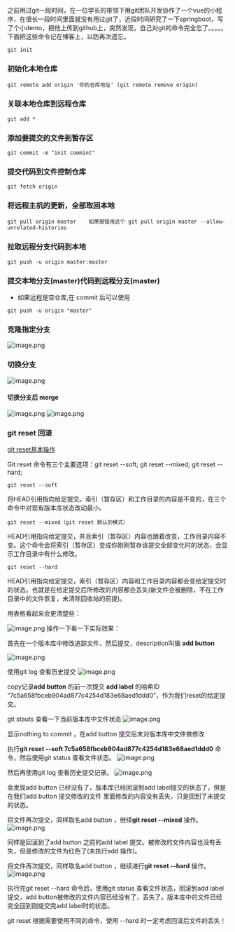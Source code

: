 之前用过git一段时间，在一位学长的带领下用git团队开发协作了一个vue的小程序，在很长一段时间里面就没有用过git了，近段时间研究了一下springboot，写了个小demo，把他上传到github上，突然发现，自己对git的命令完全忘了。。。。。下面把这些命令记在博客上，以防再次遗忘。

```
git init
```

### 初始化本地仓库

```
git remote add origin '你的仓库地址' (git remote remove origin)
```

### 关联本地仓库到远程仓库

```
git add *
```

### 添加要提交的文件到暂存区

```
git commit -m "init commint"
```

### 提交代码到文件控制仓库

```
git fetch origin
```

### 将远程主机的更新，全部取回本地

```
git pull origin master    如果报错用这个 git pull origin master --allow-unrelated-histories
```

### 拉取远程分支代码到本地

```
git push -u origin master:master
```

### 提交本地分支(master)代码到远程分支(master)

- 如果远程是空仓库,在 commit 后可以使用 
```
git push -u origin "master"
```

### 克隆指定分支
![image.png](https://iili.io/JGotIbj.png)

### 切换分支
![image.png](https://iili.io/JGot05g.png)
#### 切换分支后 merge
![image.png](https://raw.githubusercontent.com/MarchPhantasia/pic/main/hexoblog/20240313082638.png)
![image.png](https://raw.githubusercontent.com/MarchPhantasia/pic/main/hexoblog/20240313082709.png)


### git reset 回滚
[git reset基本操作](https://www.jianshu.com/p/cbd5cd504f14)

Git reset 命令有三个主要选项：git reset --soft; git reset --mixed; git reset --hard;

```
git reset --soft
```

将HEAD引用指向给定提交。索引（暂存区）和工作目录的内容是不变的，在三个命令中对现有版本库状态改动最小。

```
git reset --mixed（git reset 默认的模式）
```

HEAD引用指向给定提交，并且索引（暂存区）内容也跟着改变，工作目录内容不变。这个命令会将索引（暂存区）变成你刚刚暂存该提交全部变化时的状态，会显示工作目录中有什么修改。

```
git reset --hard
```

HEAD引用指向给定提交，索引（暂存区）内容和工作目录内容都会变给定提交时的状态。也就是在给定提交后所修改的内容都会丢失(新文件会被删除，不在工作目录中的文件恢复，未清除回收站的前提)。

用表格看起来会更清楚些：

![image.png](https://raw.githubusercontent.com/MarchPhantasia/pic/main/hexoblog/20240311094023.png)
操作一下看一下实际效果：

首先在一个版本库中修改追踪文件，然后提交，description叫做 **add button**

![image.png](https://raw.githubusercontent.com/MarchPhantasia/pic/main/hexoblog/20240311094159.png)

使用git log 查看历史提交
![image.png](https://raw.githubusercontent.com/MarchPhantasia/pic/main/hexoblog/20240311094208.png)

copy记录**add button** 的前一次提交 **add label** 的哈希ID “7c5a658fbceb904ad877c4254d183e68aed1ddd0”，作为我们reset的给定提交。

git stauts 查看一下当前版本库中文件状态
![image.png](https://raw.githubusercontent.com/MarchPhantasia/pic/main/hexoblog/20240311094224.png)

显示nothing to commit ，在add button 提交后未对版本库中文件做修改

执行**git reset --soft 7c5a658fbceb904ad877c4254d183e68aed1ddd0** 命令，然后使用git status 查看文件状态。
![image.png](https://raw.githubusercontent.com/MarchPhantasia/pic/main/hexoblog/20240311094231.png)

然后再使用git log 查看历史提交记录。
![image.png](https://raw.githubusercontent.com/MarchPhantasia/pic/main/hexoblog/20240311094240.png)

会发现add button 已经没有了，版本库已经回滚到add label提交的状态了，但是在我们add button 提交修改的文件 里面修改的内容没有丢失，只是回到了未提交的状态。

将文件再次提交，同样取名add button ，继续**git reset --mixed** 操作。
![image.png](https://raw.githubusercontent.com/MarchPhantasia/pic/main/hexoblog/20240311094254.png)

同样是回滚到了add button 之前的add label 提交。被修改的文件内容也没有丢失，但是修改的文件为红色了(未执行add 操作)。

将文件再次提交，同样取名add button ，继续进行**git reset --hard** 操作。
![image.png](https://raw.githubusercontent.com/MarchPhantasia/pic/main/hexoblog/20240311094303.png)

执行完git reset --hard 命令后，使用git status 查看文件状态，回滚到add label 提交，add button被修改的文件内容已经没有了，丢失了。版本库中的文件已经完全回到刚提交完add label时的状态。

git reset 根据需要使用不同的命令，使用 --hard 时一定考虑回滚后文件的丢失！


